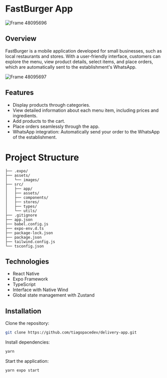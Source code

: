 # FastBurger App

![Frame 48095696](https://github.com/tiagopacedev/delivery-app/assets/118914503/744b7c16-a4df-442e-8819-049edea112b7)

## Overview

FastBurger is a mobile application developed for small businesses, such as local restaurants and stores. With a user-friendly interface, customers can explore the menu, view product details, select items, and place orders, which are automatically sent to the establishment's WhatsApp.

![Frame 48095697](https://github.com/tiagopacedev/delivery-app/assets/118914503/46e1a8d3-7864-4fa2-8308-396d604f441a)

## Features

- Display products through categories.
- View detailed information about each menu item, including prices and ingredients.
- Add products to the cart.
- Place orders seamlessly through the app.
- WhatsApp integration: Automatically send your order to the WhatsApp of the establishment.

# Project Structure

```
├── .expo/
├── assets/
│   └── images/
├── src/
│   ├── app/
│   ├── assets/
│   ├── components/
│   ├── stores/
│   ├── types/
│   └── utils/
├── .gitignore
├── app.json
├── babel.config.js
├── expo-env.d.ts
├── package-lock.json
├── package.json
├── tailwind.config.js
└── tsconfig.json
```

## Technologies

- React Native
- Expo Framework
- TypeScript
- Interface with Native Wind
- Global state management with Zustand

## Installation

Clone the repository:

```sh
git clone https://github.com/tiagopacedev/delivery-app.git
```

Install dependencies:

```sh
yarn 
```

Start the application:

```sh
yarn expo start
```




